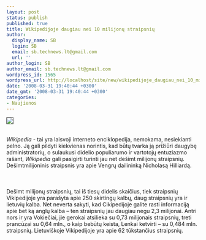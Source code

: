 ```yaml
---
layout: post
status: publish
published: true
title: Wikipedijoje daugiau nei 10 milijonų straipsnių
author:
  display_name: SB
  login: SB
  email: sb.technews.lt@gmail.com
  url: ''
author_login: SB
author_email: sb.technews.lt@gmail.com
wordpress_id: 1565
wordpress_url: http://localhost/site/new/wikipedijoje_daugiau_nei_10_milijonu_straipsniu/
date: '2008-03-31 19:40:44 +0300'
date_gmt: '2008-03-31 19:40:44 +0300'
categories:
- Naujienos
---
```

<div class="imgright"><img src="http://tbn0.google.com/images?q=tbn:1gRUELJQdq1H6M:http://oyesto.com/blog/wp-content/uploads/2007/06/wikipedia-logo.jpg" border="1"></div>
<p><br><i>Wikipedia</i> - tai yra laisvoji interneto enciklopedija, nemokama, nesiekianti pelno. Ją gali pildyti kiekvienas norintis, kad būtų tvarka ją prižiūri daugybę administratorių, o sulaukusi didelio populiarumo ir vartotojų entuziazmo rašant, <i>Wikipedia</i> gali pasigirti turinti jau net dešimt milijonų straipsnių. Dešimtmilijoninis straipsnis yra apie Vengrų dailininką Nicholasą Hilliardą.<br />
<br><br />
<br>Dešimt milijonų straipsnių, tai iš tiesų didelis skaičius, tiek straipsnių Vikipedijoje yra parašyta apie 250 skirtingų kalbų, daug straipsnių yra ir lietuvių kalba. Net neverta sakyti, kad Cikipedijoje galite rasti informaciją apie bet ką anglų kalba – ten straipsnių jau daugiau negu 2,3 milijonai. Antri nors ir yra Vokiečiai, jie gerokai atsilieka su 0,73 milijonais straipsnių, treti prancūzai su 0,64 mln., o kaip bebūtų keista, Lenkai ketvirti – su 0,484 mln. straipsnių. Lietuviškoje Vikipedijoje yra apie 62 tūkstančius straipsnių.<br />
<br></p>
